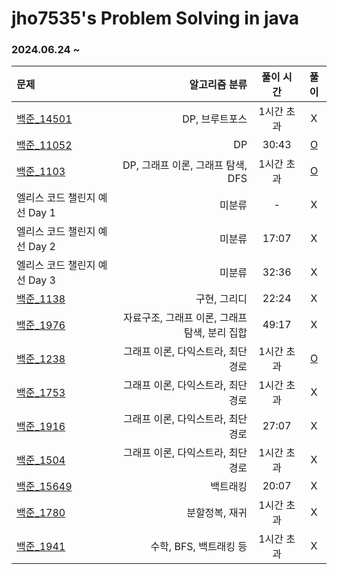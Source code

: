 # jho7535's Problem Solving in java

### 2024.06.24 ~

| 문제                                                |                     알고리즘 분류 | 풀이 시간  |                                                              풀이                                                               |
|:--------------------------------------------------|----------------------------:|:------:|:-----------------------------------------------------------------------------------------------------------------------------:|
| [백준_14501](https://www.acmicpc.net/problem/14501) |                   DP, 브루트포스 | 1시간 초과 |                                                               X                                                               |
| [백준_11052](https://www.acmicpc.net/problem/11052) |                          DP | 30:43  | [O](https://velog.io/@jho7535/%EB%B0%B1%EC%A4%80-JAVA-11052%EB%B2%88-%EC%B9%B4%EB%93%9C-%EA%B5%AC%EB%A7%A4%ED%95%98%EA%B8%B0) |
| [백준_1103](https://www.acmicpc.net/problem/1103)   |     DP, 그래프 이론, 그래프 탐색, DFS | 1시간 초과 |                    [O](https://velog.io/@jho7535/%EB%B0%B1%EC%A4%80-JAVA-1103%EB%B2%88-%EA%B2%8C%EC%9E%84)                    |
| 엘리스 코드 챌린지 예선 Day 1                               |                         미분류 |   -    |                                                               X                                                               |
| 엘리스 코드 챌린지 예선 Day 2                               |                         미분류 | 17:07  |                                                               X                                                               |
| 엘리스 코드 챌린지 예선 Day 3                               |                         미분류 | 32:36  |                                                               X                                                               |
| [백준_1138](https://www.acmicpc.net/problem/1138)   |                     구현, 그리디 | 22:24  |                                                               X                                                               |
| [백준_1976](https://www.acmicpc.net/problem/1976)   | 자료구조, 그래프 이론, 그래프 탐색, 분리 집합 | 49:17  |                                                               X                                                               |
| [백준_1238](https://www.acmicpc.net/problem/1238)   |        그래프 이론, 다익스트라, 최단 경로 | 1시간 초과 |                    [O](https://velog.io/@jho7535/%EB%B0%B1%EC%A4%80-JAVA-1238%EB%B2%88-%ED%8C%8C%ED%8B%B0)                    |
| [백준_1753](https://www.acmicpc.net/problem/1753)   |        그래프 이론, 다익스트라, 최단 경로 | 1시간 초과 |                     X                     |
| [백준_1916](https://www.acmicpc.net/problem/1916)   |        그래프 이론, 다익스트라, 최단 경로 | 27:07  |                     X                     |
| [백준_1504](https://www.acmicpc.net/problem/1504)   |        그래프 이론, 다익스트라, 최단 경로 | 1시간 초과 |                     X                     |
| [백준_15649](https://www.acmicpc.net/problem/15649) |                        백트래킹 | 20:07  |                     X                     |
| [백준_1780](https://www.acmicpc.net/problem/1780)   |                    분할정복, 재귀 | 1시간 초과 |                     X                     |
| [백준_1941](https://www.acmicpc.net/problem/1941)   |             수학, BFS, 백트래킹 등 | 1시간 초과 |                     X                     |
